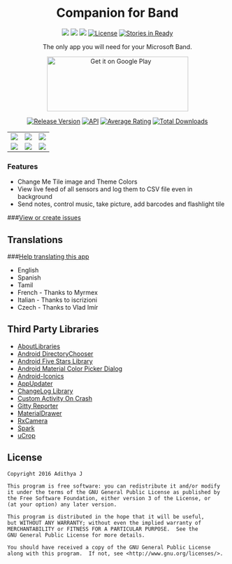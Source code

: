 <h1 align="center">Companion for Band</h1>

<p align="center">
  <a href="https://travis-ci.org/adithya321/Companion-for-Band"><img src="https://travis-ci.org/adithya321/Companion-for-Band.svg?branch=master"></a>
  <a href="https://www.codacy.com/app/adithya321/Companion-for-Band?utm_source=github.com&amp;utm_medium=referral&amp;utm_content=adithya321/Companion-for-Band&amp;utm_campaign=Badge_Grade"><img src="https://api.codacy.com/project/badge/Grade/421c31da11824642a06ad7cc8540dfd8"/></a>
  <a href="https://codecov.io/gh/adithya321/Companion-for-Band"><img src="https://codecov.io/gh/adithya321/Companion-for-Band/branch/master/graph/badge.svg"></a>
  <a href="https://www.gnu.org/licenses/gpl.html"><img src="https://img.shields.io/badge/License-GPLv3-blue.svg?style=flat" alt="License"></a>
  <a href="http://waffle.io/adithya321/Companion-for-Band"><img src="https://badge.waffle.io/adithya321/Companion-for-Band.svg?label=ready&title=Ready" alt="Stories in Ready"></a>
</p>

<p align="center">The only app you will need for your Microsoft Band.</p>
<p align="center"><a href='https://play.google.com/store/apps/details?id=com.pimp.companionforband&utm_source=global_co&utm_medium=prtnr&utm_content=Mar2515&utm_campaign=PartBadge&pcampaignid=MKT-Other-global-all-co-prtnr-py-PartBadge-Mar2515-1'><img alt='Get it on Google Play' src='https://play.google.com/intl/en_us/badges/images/generic/en_badge_web_generic.png' height="125" width="323"/></a></p>
<p align="center">
<a href="https://github.com/adithya321/Companion-for-Band/releases"><img src="https://img.shields.io/github/release/adithya321/Companion-for-Band.svg" alt="Release Version"></a>
<a href="https://android-arsenal.com/api?level=17"><img src="https://img.shields.io/badge/API-17%2B-brightgreen.svg?style=flat" alt="API"></a>
<a href="https://play.google.com/store/apps/details?id=com.pimp.companionforband"><img src="https://img.shields.io/badge/rating-4.6-green.svg" alt="Average Rating"></a>
<a href="https://play.google.com/store/apps/details?id=com.pimp.companionforband"><img src="https://img.shields.io/badge/downloads-10k%2B-lightgrey.svg" alt="Total Downloads"></a>
</p>

<table  border="0" cellpadding="0" cellspacing="0">
<tr>
<td><img src="https://raw.githubusercontent.com/adithya321/Companion-for-Band/master/SCREENSHOTS/Play%20Store/theme.jpg"/></td>
<td><img src="https://raw.githubusercontent.com/adithya321/Companion-for-Band/master/SCREENSHOTS/Play%20Store/sensor2.jpg"/></td>
<td><img src="https://raw.githubusercontent.com/adithya321/Companion-for-Band/master/SCREENSHOTS/Play%20Store/sensor3.jpg"/></td>
</tr>
<tr>
<td><img src="https://raw.githubusercontent.com/adithya321/Companion-for-Band/master/SCREENSHOTS/Play%20Store/sensor1.jpg"/></td>
<td><img src="https://raw.githubusercontent.com/adithya321/Companion-for-Band/master/SCREENSHOTS/Play%20Store/extras1.jpg"/></td>
<td><img src="https://raw.githubusercontent.com/adithya321/Companion-for-Band/master/SCREENSHOTS/Play%20Store/extras2.jpg"/></td>
</tr>
</table>

### Features
* Change Me Tile image and Theme Colors
* View live feed of all sensors and log them to CSV file even in background
* Send notes, control music, take picture, add barcodes and flashlight tile

###[View or create issues](https://github.com/adithya321/Companion-for-Band/issues)

## Translations
###[Help translating this app](https://poeditor.com/join/project/AZQxDV2440)
* English
* Spanish
* Tamil
* French - Thanks to Myrmex
* Italian - Thanks to iscrizioni
* Czech - Thanks to Vlad Imír

## Third Party Libraries
* [AboutLibraries](https://github.com/mikepenz/AboutLibraries)
* [Android DirectoryChooser](https://github.com/passy/Android-DirectoryChooser)
* [Android Five Stars Library](https://github.com/Angtrim/Android-Five-Stars-Library)
* [Android Material Color Picker Dialog](https://github.com/Pes8/android-material-color-picker-dialog)
* [Android-Iconics](https://github.com/mikepenz/Android-Iconics)
* [AppUpdater](https://github.com/javiersantos/AppUpdater)
* [ChangeLog Library](https://github.com/gabrielemariotti/changeloglib)
* [Custom Activity On Crash](https://github.com/Ereza/CustomActivityOnCrash)
* [Gitty Reporter](https://github.com/PaoloRotolo/GittyReporter)
* [MaterialDrawer](https://github.com/mikepenz/MaterialDrawer)
* [RxCamera](https://github.com/ragnraok/RxCamera)
* [Spark](https://github.com/robinhood/spark)
* [uCrop](https://github.com/Yalantis/uCrop)

## License

    Copyright 2016 Adithya J

    This program is free software: you can redistribute it and/or modify
    it under the terms of the GNU General Public License as published by
    the Free Software Foundation, either version 3 of the License, or
    (at your option) any later version.

    This program is distributed in the hope that it will be useful,
    but WITHOUT ANY WARRANTY; without even the implied warranty of
    MERCHANTABILITY or FITNESS FOR A PARTICULAR PURPOSE.  See the
    GNU General Public License for more details.

    You should have received a copy of the GNU General Public License
    along with this program.  If not, see <http://www.gnu.org/licenses/>.
